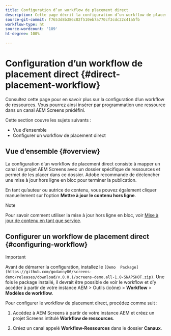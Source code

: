 ```yaml
---
title: Configuration d’un workflow de placement direct
description: Cette page décrit la configuration d’un workflow de placement direct.
source-git-commit: f7653d8b386c02f510eb7a770cf3cdc22c41a5fb
workflow-type: ht
source-wordcount: '189'
ht-degree: 100%

---
```



# Configuration d’un workflow de placement direct {#direct-placement-workflow}

Consultez cette page pour en savoir plus sur la configuration d’un workflow de ressources. Vous pourrez ainsi insérer par programmation une ressource dans un canal AEM Screens prédéfini.

Cette section couvre les sujets suivants :

* Vue d’ensemble
* Configurer un workflow de placement direct

## Vue d’ensemble {#overview}

La configuration d’un workflow de placement direct consiste à mapper un canal de projet AEM Screens avec un dossier spécifique de ressources et permet de les placer dans ce dossier. Adobe recommande de déclencher une mise à jour hors ligne en bloc pour terminer la publication.

En tant qu’auteur ou autrice de contenu, vous pouvez également cliquer manuellement sur l’option **Mettre à jour le contenu hors ligne**.

>[!NOTE]
>
>Pour savoir comment utiliser la mise à jour hors ligne en bloc, voir [Mise à jour de contenu en tant que service](/help/user-guide/content-update-as-a-service.md).

## Configurer un workflow de placement direct {#configuring-workflow}

>[!IMPORTANT]
>
>Avant de démarrer la configuration, installez le `[Demo  Package](https://github.com/godanny86/screens-demo/releases/download/v.0.0.1/screens-demo.all-1.0-SNAPSHOT.zip)`. Une fois le package installé, il devrait être possible de voir le workflow et d’y accéder à partir de votre instance AEM > Outils (icône) > **Workflow** > **Modèles de workflow**.

Pour configurer le workflow de placement direct, procédez comme suit :

1. Accédez à AEM Screens à partir de votre instance AEM et créez un projet Screens intitulé **Workflow de ressources**.

1. Créez un canal appelé **Workflow-Ressources** dans le dossier **Canaux**.

